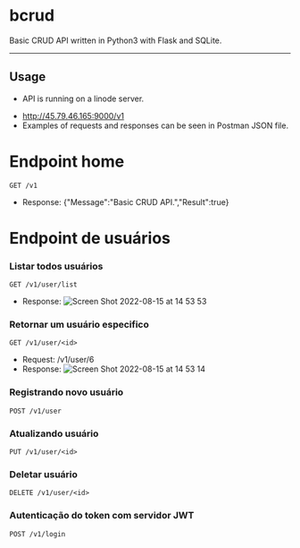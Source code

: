 # bcrud
Basic CRUD API written in Python3 with Flask and SQLite.

<hr>

## Usage

* API is running on a linode server.
- http://45.79.46.165:9000/v1
- Examples of requests and responses can be seen in Postman JSON file.

# Endpoint home

`GET /v1`
* Response: {"Message":"Basic CRUD API.","Result":true}

# Endpoint de usuários

### Listar todos usuários

`GET /v1/user/list`
* Response: 
![Screen Shot 2022-08-15 at 14 53 53](https://user-images.githubusercontent.com/4164887/184689015-6f350aff-dfde-4191-a17e-b018db3a14c7.png)


### Retornar um usuário especifico

`GET /v1/user/<id>`
* Request: /v1/user/6
* Response:
![Screen Shot 2022-08-15 at 14 53 14](https://user-images.githubusercontent.com/4164887/184688922-0f7b7603-2310-448f-891e-8af4b7bfa08d.png)


### Registrando novo usuário

`POST /v1/user`


### Atualizando usuário

`PUT /v1/user/<id>`


### Deletar usuário

`DELETE /v1/user/<id>`


### Autenticação do token com servidor JWT

`POST /v1/login`
